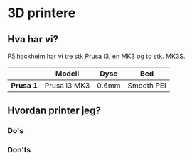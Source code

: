 # 3D printere

## Hva har vi?

På hackheim har vi tre stk Prusa i3, en MK3 og to stk. MK3S.


|| Modell       | Dyse  | Bed        |
|-| ------------ | ----- | ---------- |
| **Prusa 1** | Prusa i3 MK3 | 0.6mm | Smooth PEI |

## Hvordan printer jeg?

### Do's
### Don'ts

